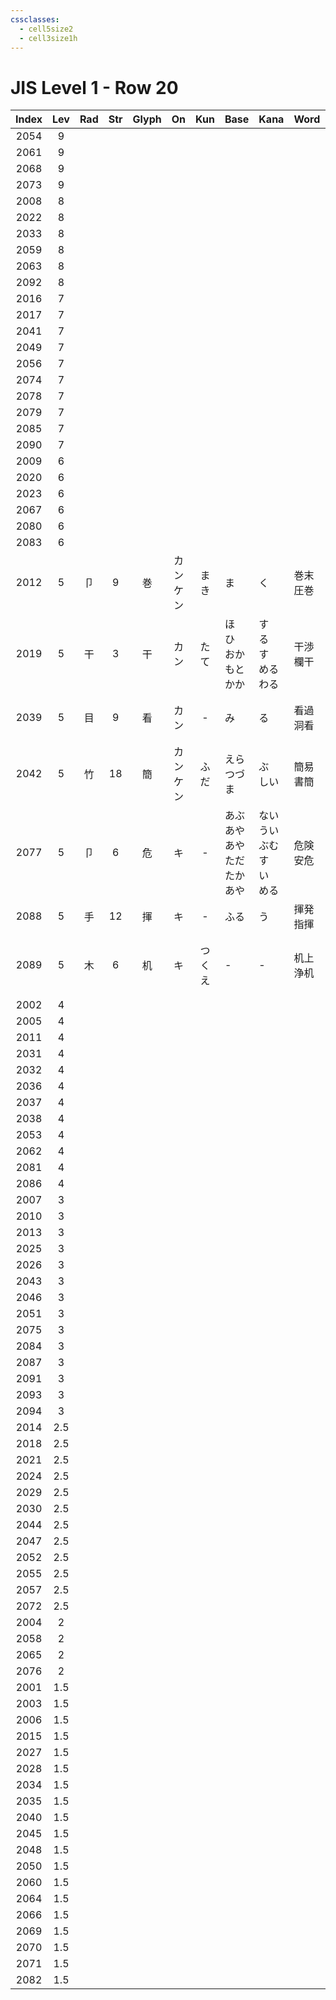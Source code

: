 ```yaml
---
cssclasses:
  - cell5size2
  - cell3size1h
---
```


# JIS Level 1 - Row 20

| Index | Lev | Rad | Str | Glyph |    On    | Kun | Base                             | Kana                           | Word     | Reading       |
| :---: | :-: | :-: | :-: | :---: | :------: | :-: | :------------------------------- | :----------------------------- | :------- | :------------ |
| 2054  |  9  |     |     |       |          |     |                                  |                                |          |               |
| 2061  |  9  |     |     |       |          |     |                                  |                                |          |               |
| 2068  |  9  |     |     |       |          |     |                                  |                                |          |               |
| 2073  |  9  |     |     |       |          |     |                                  |                                |          |               |
| 2008  |  8  |     |     |       |          |     |                                  |                                |          |               |
| 2022  |  8  |     |     |       |          |     |                                  |                                |          |               |
| 2033  |  8  |     |     |       |          |     |                                  |                                |          |               |
| 2059  |  8  |     |     |       |          |     |                                  |                                |          |               |
| 2063  |  8  |     |     |       |          |     |                                  |                                |          |               |
| 2092  |  8  |     |     |       |          |     |                                  |                                |          |               |
| 2016  |  7  |     |     |       |          |     |                                  |                                |          |               |
| 2017  |  7  |     |     |       |          |     |                                  |                                |          |               |
| 2041  |  7  |     |     |       |          |     |                                  |                                |          |               |
| 2049  |  7  |     |     |       |          |     |                                  |                                |          |               |
| 2056  |  7  |     |     |       |          |     |                                  |                                |          |               |
| 2074  |  7  |     |     |       |          |     |                                  |                                |          |               |
| 2078  |  7  |     |     |       |          |     |                                  |                                |          |               |
| 2079  |  7  |     |     |       |          |     |                                  |                                |          |               |
| 2085  |  7  |     |     |       |          |     |                                  |                                |          |               |
| 2090  |  7  |     |     |       |          |     |                                  |                                |          |               |
| 2009  |  6  |     |     |       |          |     |                                  |                                |          |               |
| 2020  |  6  |     |     |       |          |     |                                  |                                |          |               |
| 2023  |  6  |     |     |       |          |     |                                  |                                |          |               |
| 2067  |  6  |     |     |       |          |     |                                  |                                |          |               |
| 2080  |  6  |     |     |       |          |     |                                  |                                |          |               |
| 2083  |  6  |     |     |       |          |     |                                  |                                |          |               |
| 2012  |  5  |  卩  |  9  |   巻   | カン<br>ケン | まき  | ま                                | く                              | 巻末<br>圧巻 | かんまつ<br>あっかん  |
| 2019  |  5  |  干  |  3  |   干   |    カン    | たて  | ほ<br>ひ<br>おか<br>もと<br>かか         | す<br>る<br>す<br>める<br>わる        | 干渉<br>欄干 | かんしょう<br>らんかん |
| 2039  |  5  |  目  |  9  |   看   |    カン    |  -  | み                                | る                              | 看過<br>洞看 | かんか<br>どうかん   |
| 2042  |  5  |  竹  | 18  |   簡   | カン<br>ケン | ふだ  | えら<br>つづま                        | ぶ<br>しい                        | 簡易<br>書簡 | かんい<br>しょかん   |
| 2077  |  5  |  卩  |  6  |   危   |    キ     |  -  | あぶ<br>あや<br>あや<br>ただ<br>たか<br>あや | ない<br>うい<br>ぶむ<br>す<br>い<br>める | 危険<br>安危 | きけん<br>あんき    |
| 2088  |  5  |  手  | 12  |   揮   |    キ     |  -  | ふる                               | う                              | 揮発<br>指揮 | きはつ<br>しき     |
| 2089  |  5  |  木  |  6  |   机   |    キ     | つくえ | -                                | -                              | 机上<br>浄机 | きじょう<br>じょうき  |
| 2002  |  4  |     |     |       |          |     |                                  |                                |          |               |
| 2005  |  4  |     |     |       |          |     |                                  |                                |          |               |
| 2011  |  4  |     |     |       |          |     |                                  |                                |          |               |
| 2031  |  4  |     |     |       |          |     |                                  |                                |          |               |
| 2032  |  4  |     |     |       |          |     |                                  |                                |          |               |
| 2036  |  4  |     |     |       |          |     |                                  |                                |          |               |
| 2037  |  4  |     |     |       |          |     |                                  |                                |          |               |
| 2038  |  4  |     |     |       |          |     |                                  |                                |          |               |
| 2053  |  4  |     |     |       |          |     |                                  |                                |          |               |
| 2062  |  4  |     |     |       |          |     |                                  |                                |          |               |
| 2081  |  4  |     |     |       |          |     |                                  |                                |          |               |
| 2086  |  4  |     |     |       |          |     |                                  |                                |          |               |
| 2007  |  3  |     |     |       |          |     |                                  |                                |          |               |
| 2010  |  3  |     |     |       |          |     |                                  |                                |          |               |
| 2013  |  3  |     |     |       |          |     |                                  |                                |          |               |
| 2025  |  3  |     |     |       |          |     |                                  |                                |          |               |
| 2026  |  3  |     |     |       |          |     |                                  |                                |          |               |
| 2043  |  3  |     |     |       |          |     |                                  |                                |          |               |
| 2046  |  3  |     |     |       |          |     |                                  |                                |          |               |
| 2051  |  3  |     |     |       |          |     |                                  |                                |          |               |
| 2075  |  3  |     |     |       |          |     |                                  |                                |          |               |
| 2084  |  3  |     |     |       |          |     |                                  |                                |          |               |
| 2087  |  3  |     |     |       |          |     |                                  |                                |          |               |
| 2091  |  3  |     |     |       |          |     |                                  |                                |          |               |
| 2093  |  3  |     |     |       |          |     |                                  |                                |          |               |
| 2094  |  3  |     |     |       |          |     |                                  |                                |          |               |
| 2014  | 2.5 |     |     |       |          |     |                                  |                                |          |               |
| 2018  | 2.5 |     |     |       |          |     |                                  |                                |          |               |
| 2021  | 2.5 |     |     |       |          |     |                                  |                                |          |               |
| 2024  | 2.5 |     |     |       |          |     |                                  |                                |          |               |
| 2029  | 2.5 |     |     |       |          |     |                                  |                                |          |               |
| 2030  | 2.5 |     |     |       |          |     |                                  |                                |          |               |
| 2044  | 2.5 |     |     |       |          |     |                                  |                                |          |               |
| 2047  | 2.5 |     |     |       |          |     |                                  |                                |          |               |
| 2052  | 2.5 |     |     |       |          |     |                                  |                                |          |               |
| 2055  | 2.5 |     |     |       |          |     |                                  |                                |          |               |
| 2057  | 2.5 |     |     |       |          |     |                                  |                                |          |               |
| 2072  | 2.5 |     |     |       |          |     |                                  |                                |          |               |
| 2004  |  2  |     |     |       |          |     |                                  |                                |          |               |
| 2058  |  2  |     |     |       |          |     |                                  |                                |          |               |
| 2065  |  2  |     |     |       |          |     |                                  |                                |          |               |
| 2076  |  2  |     |     |       |          |     |                                  |                                |          |               |
| 2001  | 1.5 |     |     |       |          |     |                                  |                                |          |               |
| 2003  | 1.5 |     |     |       |          |     |                                  |                                |          |               |
| 2006  | 1.5 |     |     |       |          |     |                                  |                                |          |               |
| 2015  | 1.5 |     |     |       |          |     |                                  |                                |          |               |
| 2027  | 1.5 |     |     |       |          |     |                                  |                                |          |               |
| 2028  | 1.5 |     |     |       |          |     |                                  |                                |          |               |
| 2034  | 1.5 |     |     |       |          |     |                                  |                                |          |               |
| 2035  | 1.5 |     |     |       |          |     |                                  |                                |          |               |
| 2040  | 1.5 |     |     |       |          |     |                                  |                                |          |               |
| 2045  | 1.5 |     |     |       |          |     |                                  |                                |          |               |
| 2048  | 1.5 |     |     |       |          |     |                                  |                                |          |               |
| 2050  | 1.5 |     |     |       |          |     |                                  |                                |          |               |
| 2060  | 1.5 |     |     |       |          |     |                                  |                                |          |               |
| 2064  | 1.5 |     |     |       |          |     |                                  |                                |          |               |
| 2066  | 1.5 |     |     |       |          |     |                                  |                                |          |               |
| 2069  | 1.5 |     |     |       |          |     |                                  |                                |          |               |
| 2070  | 1.5 |     |     |       |          |     |                                  |                                |          |               |
| 2071  | 1.5 |     |     |       |          |     |                                  |                                |          |               |
| 2082  | 1.5 |     |     |       |          |     |                                  |                                |          |               |
